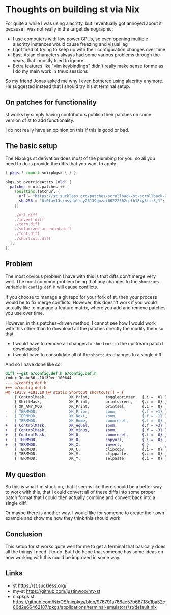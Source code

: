 # Thoughts on building st via Nix

For quite a while I was using alacritty, but I eventually got annoyed about it because I was not really in the target demographic:

* I use computers with low power GPUs, so even opening multiple alacritty instances would cause freezing and visual lag
* I got tired of trying to keep up with their configuration changes over time
* East-Asian characters always had some various problems through the years, that I mostly tried to ignore
* Extra features like "vim keybindings" didn't really make sense for me as I do my main work in tmux sessions

So my friend Jonas asked me why I even bothered using alacritty anymore. He suggested instead that I should try his st terminal setup.

## On patches for functionality

st works by simply having contributors publish their patches on some version of st to add functionality.

I do not really have an opinion on this if this is good or bad.

## The basic setup

The Nixpkgs st derivation does most of the plumbing for you, so all you need to do is provide the diffs that you want to apply.

```nix
{ pkgs ? import <nixpkgs> { } }:

pkgs.st.overrideAttrs (old: {
  patches = old.patches ++ [
    (builtins.fetchurl {
      url = "https://st.suckless.org/patches/scrollback/st-scrollback-0.8.4.diff";
      sha256 = "0i0fav13sxnsydpllny26139gnzai66222502cplh18iy5fir3j1";
    })

    ./url.diff
    ./invert.diff
    ./term.diff
    ./solarized-accented.diff
    ./font.diff
    ./shortcuts.diff
  ];
})
```

## Problem

The most obvious problem I have with this is that diffs don't merge very well. The most common problem being that any changes to the `shortcuts` variable in `config.def.h` will cause conflicts.

If you choose to manage a git repo for your fork of st, then your process would be to fix merge conflicts. However, this doesn't work if you would actually like to manage a feature matrix, where you add and remove patches you use over time.

However, in this patches-driven method, I cannot see how I would work with this other than to download all the patches directly the modify them so that

* I would have to remove all changes to `shortcuts` in the upstream patch I downloaded
* I would have to consolidate all of the `shortcuts` changes to a single diff

And so I have done like so:

```diff
diff --git a/config.def.h b/config.def.h
index 3eabc86..10f39ec 100644
--- a/config.def.h
+++ b/config.def.h
@@ -191,8 +191,10 @@ static Shortcut shortcuts[] = {
 	{ ControlMask,          XK_Print,       toggleprinter,  {.i =  0} },
 	{ ShiftMask,            XK_Print,       printscreen,    {.i =  0} },
 	{ XK_ANY_MOD,           XK_Print,       printsel,       {.i =  0} },
-	{ TERMMOD,              XK_Prior,       zoom,           {.f = +1} },
-	{ TERMMOD,              XK_Next,        zoom,           {.f = -1} },
-	{ TERMMOD,              XK_Home,        zoomreset,      {.f =  0} },
+	{ ControlMask,          XK_equal,       zoom,           {.f = +3} },
+	{ ControlMask,          XK_minus,       zoom,           {.f = -3} },
+	{ ControlMask,          XK_0,           zoomreset,      {.f =  0} }, // number zero
+	{ TERMMOD,              XK_O,           copyurl,        {.i =  0} }, // letter 'o'
+	{ TERMMOD,              XK_X,           invert,         { }       },
 	{ TERMMOD,              XK_C,           clipcopy,       {.i =  0} },
 	{ TERMMOD,              XK_V,           clippaste,      {.i =  0} },
 	{ TERMMOD,              XK_Y,           selpaste,       {.i =  0} },
```

## My question

So this is what I'm stuck on, that it seems like there should be a better way to work with this, that I could convert all of these diffs into some proper patch format that I could then actually combine and convert back into a single diff.

Or maybe there is another way. I would like for someone to create their own example and show me how they think this should work.

## Conclusion

This setup for st works quite well for me to get a terminal that basically does all the things I need it to do. But I do hope that someone has some ideas on how working with this could be improved in some way.

## Links

* st https://st.suckless.org/
* my-st https://github.com/justinwoo/my-st
* nixpkgs st https://github.com/NixOS/nixpkgs/blob/976791a768ae57b66718e1ba52c86d2e66462187/pkgs/applications/terminal-emulators/st/default.nix
